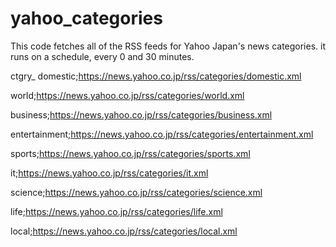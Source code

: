 # yahoo_categories

This code fetches all of the RSS feeds for Yahoo Japan's news categories.
it runs on a schedule, every 0 and 30 minutes.

ctgry_
domestic;https://news.yahoo.co.jp/rss/categories/domestic.xml

world;https://news.yahoo.co.jp/rss/categories/world.xml

business;https://news.yahoo.co.jp/rss/categories/business.xml

entertainment;https://news.yahoo.co.jp/rss/categories/entertainment.xml

sports;https://news.yahoo.co.jp/rss/categories/sports.xml

it;https://news.yahoo.co.jp/rss/categories/it.xml

science;https://news.yahoo.co.jp/rss/categories/science.xml

life;https://news.yahoo.co.jp/rss/categories/life.xml

local;https://news.yahoo.co.jp/rss/categories/local.xml
